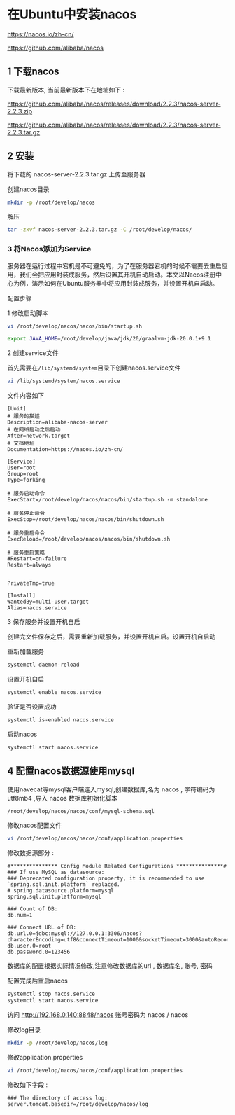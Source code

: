 # 在Ubuntu中安装nacos



https://nacos.io/zh-cn/

https://github.com/alibaba/nacos



## 1 下载nacos

下载最新版本, 当前最新版本下在地址如下 : 

https://github.com/alibaba/nacos/releases/download/2.2.3/nacos-server-2.2.3.zip

https://github.com/alibaba/nacos/releases/download/2.2.3/nacos-server-2.2.3.tar.gz



## 2 安装

将下载的 nacos-server-2.2.3.tar.gz 上传至服务器

创建nacos目录

```bash
mkdir -p /root/develop/nacos
```

解压

```bash
tar -zxvf nacos-server-2.2.3.tar.gz -C /root/develop/nacos/
```



### 3 将Nacos添加为Service

服务器在运行过程中宕机是不可避免的，为了在服务器宕机的时候不需要去重启应用，我们会把应用封装成服务，然后设置其开机自动启动。本文以Nacos注册中心为例，演示如何在Ubuntu服务器中将应用封装成服务，并设置开机自启动。



配置步骤

1 修改启动脚本

```bash
vi /root/develop/nacos/nacos/bin/startup.sh
```

```bash
export JAVA_HOME=/root/develop/java/jdk/20/graalvm-jdk-20.0.1+9.1
```



2 创建service文件

首先需要在`/lib/systemd/system`目录下创建nacos.service文件

```bash
vi /lib/systemd/system/nacos.service
```

文件内容如下

```properties
[Unit]
# 服务的描述
Description=alibaba-nacos-server
# 在网络启动之后启动
After=network.target
# 文档地址
Documentation=https://nacos.io/zh-cn/

[Service]
User=root
Group=root
Type=forking

# 服务启动命令
ExecStart=/root/develop/nacos/nacos/bin/startup.sh -m standalone

# 服务停止命令
ExecStop=/root/develop/nacos/nacos/bin/shutdown.sh

# 服务重启命令
ExecReload=/root/develop/nacos/nacos/bin/shutdown.sh

# 服务重启策略
#Restart=on-failure
Restart=always


PrivateTmp=true

[Install]
WantedBy=multi-user.target
Alias=nacos.service
```



3 保存服务并设置开机自启

创建完文件保存之后，需要重新加载服务，并设置开机自启。设置开机自启动

重新加载服务

```bash
systemctl daemon-reload
```

设置开机自启

```bash
systemctl enable nacos.service
```

验证是否设置成功

```bash
systemctl is-enabled nacos.service
```

启动nacos

```bash
systemctl start nacos.service
```



## 4 配置nacos数据源使用mysql

使用navecat等mysql客户端连入mysql,创建数据库,名为 nacos , 字符编码为 utf8mb4 ,导入 nacos 数据库初始化脚本

```bash
/root/develop/nacos/nacos/conf/mysql-schema.sql
```



修改nacos配置文件

```bash
vi /root/develop/nacos/nacos/conf/application.properties
```

修改数据源部分 : 

```properties
#*************** Config Module Related Configurations ***************#
### If use MySQL as datasource:
### Deprecated configuration property, it is recommended to use `spring.sql.init.platform` replaced.
# spring.datasource.platform=mysql
spring.sql.init.platform=mysql

### Count of DB:
db.num=1

### Connect URL of DB:
db.url.0=jdbc:mysql://127.0.0.1:3306/nacos?characterEncoding=utf8&connectTimeout=1000&socketTimeout=3000&autoReconnect=true&useUnicode=true&useSSL=false&serverTimezone=UTC
db.user.0=root
db.password.0=123456
```

数据库的配置根据实际情况修改,注意修改数据库的url , 数据库名, 账号, 密码

配置完成后重启nacos

```bash
systemctl stop nacos.service
systemctl start nacos.service
```



访问 http://192.168.0.140:8848/nacos 账号密码为 nacos / nacos



修改log目录

```bash
mkdir -p /root/develop/nacos/log
```

修改application.properties

```bash
vi /root/develop/nacos/nacos/conf/application.properties
```

修改如下字段 : 

```
### The directory of access log:
server.tomcat.basedir=/root/develop/nacos/log
```

